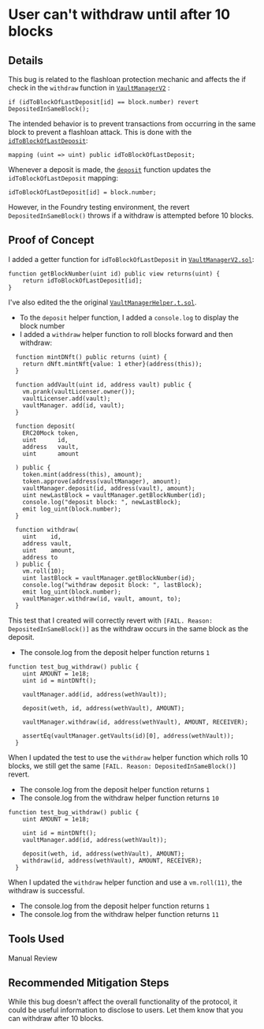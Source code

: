 # User can't withdraw until after 10 blocks 
## Details
This bug is related to the flashloan protection mechanic and affects the if check in the `withdraw` function in [`VaultManagerV2`](https://github.com/code-423n4/2024-04-dyad/blob/main/src/core/VaultManagerV2.sol#L143) :
```solidity
if (idToBlockOfLastDeposit[id] == block.number) revert DepositedInSameBlock();
```

The intended behavior is to prevent transactions from occurring in the same block to prevent a flashloan attack. This is done with the [`idToBlockOfLastDeposit`](https://github.com/code-423n4/2024-04-dyad/blob/main/src/core/VaultManagerV2.sol#L37):
```solidity
mapping (uint => uint) public idToBlockOfLastDeposit;
```

Whenever a deposit is made, the [`deposit`](https://github.com/code-423n4/2024-04-dyad/blob/main/src/core/VaultManagerV2.sol#L127) function updates the `idToBlockOfLastDeposit` mapping:
```solidity
idToBlockOfLastDeposit[id] = block.number;
```

However, in the Foundry testing environment, the revert `DepositedInSameBlock()` throws if a withdraw is attempted before 10 blocks. 

## Proof of Concept
I added a getter function for `idToBlockOfLastDeposit` in [`VaultManagerV2.sol`](https://github.com/code-423n4/2024-04-dyad/blob/main/src/core/VaultManagerV2.sol#L127):
```solidity
function getBlockNumber(uint id) public view returns(uint) {
	return idToBlockOfLastDeposit[id];
}
```

I've also edited the the original [`VaultManagerHelper.t.sol`](https://github.com/code-423n4/2024-04-dyad/blob/main/test/VaultManager.t.sol).
- To the `deposit` helper function, I added a `console.log` to display the block number 
- I added a `withdraw` helper function to roll blocks forward and then withdraw:
```solidity
  function mintDNft() public returns (uint) {
    return dNft.mintNft{value: 1 ether}(address(this));
  }

  function addVault(uint id, address vault) public {
    vm.prank(vaultLicenser.owner());
    vaultLicenser.add(vault);
    vaultManager. add(id, vault);
  }

  function deposit(
    ERC20Mock token,
    uint      id,
    address   vault,
    uint      amount

  ) public {
    token.mint(address(this), amount);
    token.approve(address(vaultManager), amount);
    vaultManager.deposit(id, address(vault), amount);
    uint newLastBlock = vaultManager.getBlockNumber(id);
    console.log("deposit block: ", newLastBlock);
    emit log_uint(block.number);
  }

  function withdraw(
    uint    id,
    address vault,
    uint    amount,
    address to
  ) public {
    vm.roll(10);
    uint lastBlock = vaultManager.getBlockNumber(id);
    console.log("withdraw deposit block: ", lastBlock);
    emit log_uint(block.number);
    vaultManager.withdraw(id, vault, amount, to);
  }
```

This test that I created will correctly revert with `[FAIL. Reason: DepositedInSameBlock()]` as the withdraw occurs in the same block as the deposit.
- The console.log from the deposit helper function returns `1`
```solidity
function test_bug_withdraw() public {
    uint AMOUNT = 1e18;
    uint id = mintDNft();

    vaultManager.add(id, address(wethVault));

    deposit(weth, id, address(wethVault), AMOUNT);

    vaultManager.withdraw(id, address(wethVault), AMOUNT, RECEIVER);

    assertEq(vaultManager.getVaults(id)[0], address(wethVault));
  }
```

When I updated the test to use the `withdraw` helper function which rolls 10 blocks, we still get the same `[FAIL. Reason: DepositedInSameBlock()]` revert.
- The console.log from the deposit helper function returns `1`
- The console.log from the withdraw helper function returns `10`
```solidity
function test_bug_withdraw() public {
    uint AMOUNT = 1e18;

    uint id = mintDNft();
    vaultManager.add(id, address(wethVault));

    deposit(weth, id, address(wethVault), AMOUNT);
    withdraw(id, address(wethVault), AMOUNT, RECEIVER);
  }
```


When I updated the `withdraw` helper function and use a `vm.roll(11)`, the withdraw is successful. 
- The console.log from the deposit helper function returns `1`
- The console.log from the withdraw helper function returns `11`

## Tools Used
Manual Review

## Recommended Mitigation Steps
While this bug doesn't affect the overall functionality of the protocol, it could be useful information to disclose to users. Let them know that you can withdraw after 10 blocks. 